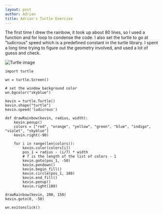 ```yaml
---
layout: post
author: Adrian
title: Adrian's Turtle Exercise
---
```


The 
first time I drew the rainbow, it took up about 80 lines, so I used a function and for loop to condense the code. I also 
set the turtle to go at "ludicrous" speed which is a predefined constant in the turtle library. I spent a long time trying 
to figure out the geometry involved, and used a lot of guess and check.

![Turtle image](https://f.cloud.github.com/assets/6354212/1945696/8a7bdb70-7fd5-11e3-8487-5a24965210ed.png)

```
import turtle

wn = turtle.Screen()

# set the window background color
wn.bgcolor("skyblue")   

kevin = turtle.Turtle()             
kevin.shape("turtle")
kevin.speed('ludicrous')

def drawRainbow(kevin, radius, width):
    kevin.penup()
    colors = ["red", "orange", "yellow", "green", "blue", "indigo", "violet", "skyblue"]
    kevin.right(-90)
    
    for i in range(len(colors)):
        kevin.color(colors[i])
        pos_1 = radius - (i/7) * width
        # 7 is the length of the list of colors - 1
        kevin.goto(pos_1, -50)
        kevin.pendown()
        kevin.begin_fill()
        kevin.circle(pos_1, 180)
        kevin.end_fill()
        kevin.penup()
        kevin.right(180)
        
drawRainbow(kevin, 200, 150)
kevin.goto(0, -50)

wn.exitonclick()                
```


